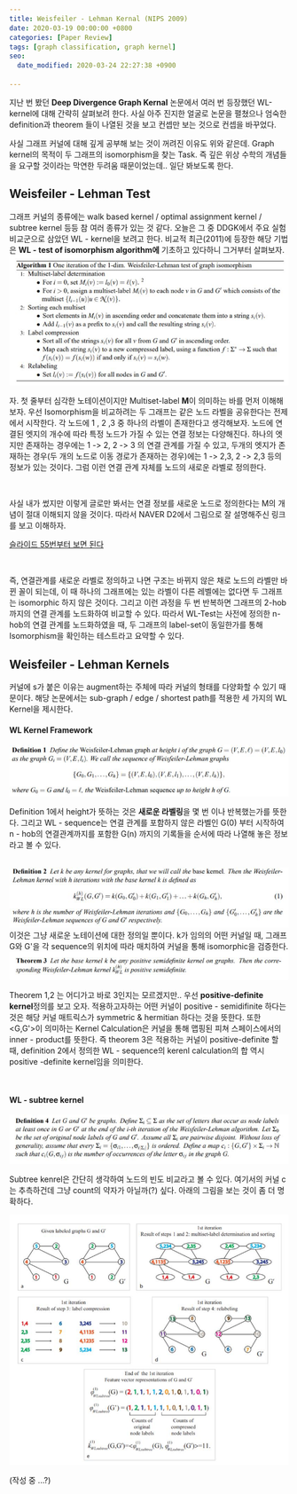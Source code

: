 ```yaml
---
title: Weisfeiler - Lehman Kernal (NIPS 2009)
date: 2020-03-19 00:00:00 +0800
categories: [Paper Review]
tags: [graph classification, graph kernel]
seo:
  date_modified: 2020-03-24 22:27:38 +0900

---
```


지난 번 봤던 <b>Deep Divergence Graph Kernal</b> 논문에서 여러 번 등장했던 WL-kernel에 대해 간략히 살펴보려 한다. 사실 아주 진지한 얼굴로 논문을 펼쳤으나 엄숙한 definition과 theorem 들이 나열된 것을 보고 컨셉만 보는 것으로 컨셉을 바꾸었다.  

사실 그래프 커널에 대해 깊게 공부해 보는 것이 꺼려진 이유도 위와 같은데. Graph kernel의 목적이 두 그래프의 isomorphism을 찾는 Task. 즉 깊은 위상 수학의 개념들을 요구할 것이라는 막연한 두려움 때문이었는데.. 일단 봐보도록 한다.

## <b>Weisfeiler - Lehman Test</b>

그래프 커널의 종류에는 walk based kernel / optimal assignment kernel / subtree kernel 등등 참 여러 종류가 있는 것 같다. 오늘은 그 중 DDGK에서 주요 실험 비교군으로 삼았던 WL - kernel을 보려고 한다. 비교적 최근(2011)에 등장한 해당 기법은 <b>WL - test of isomorphism algorithm에</b> 기초하고 있다하니 그거부터 살펴보자.
<img src="/assets/img/pr/wl/wlone.jpg">  

자. 첫 줄부터 심각한 노테이션이지만 Multiset-label <b>M</b>이 의미하는 바를 먼저 이해해보자. 우선 Isomorphism을 비교하려는 두 그래프는 같은 노드 라벨을 공유한다는 전제에서 시작한다. 각 노드에 1 , 2 ,3 중 하나의 라벨이 존재한다고 생각해보자. 노드에 연결된 엣지의 개수에 따라 특정 노드가 가질 수 있는 연결 정보는 다양해진다. 하나의 엣지만 존재하는 경우에는 1 -> 2,   2 -> 3 의 연결 관계를 가질 수 있고, 두개의 엣지가 존재하는 경우(두 개의 노드로 이동 경로가 존재하는 경우)에는 1 -> 2,3,  2 -> 2,3 등의 정보가 있는 것이다. 그럼 이런 연결 관계 자체를 노드의 새로운 라벨로 정의한다.  

<br/>

사실 내가 썼지만 이렇게 글로만 봐서는 연결 정보를 새로운 노드로 정의한다는 M의 개념이 절대 이해되지 않을 것이다. 따라서 NAVER D2에서 그림으로 잘 설명해주신 링크를 보고 이해하자.

[슬라이드 55번부터 보면 된다](https://pt.slideshare.net/uspace/graph-convolutional-neural-networks) 

<br/>

즉, 연결관계를 새로운 라벨로 정의하고 나면 구조는 바뀌지 않은 채로 노드의 라벨만 바뀐 꼴이 되는데, 이 때 하나의 그래프에는 있는 라벨이 다른 레벨에는 없다면 두 그래프는 isomorphic 하지 않은 것이다. 그리고 이런 과정을 두 번 반복하면 그래프의 2-hob 까지의 연결 관계를 노드화하여 비교할 수 있다. 따라서 WL-Test는 사전에 정의한  n-hob의 연결 관계를 노드화하였을 때, 두 그래프의 label-set이 동일한가를 통해 Isomorphism을 확인하는 테스트라고 요약할 수 있다.

## <b>Weisfeiler - Lehman Kernels</b>

커널에 s가 붙은 이유는 augment하는 주체에 따라 커널의 형태를 다양화할 수 있기 때문이다. 해당 논문에서는 sub-graph / edge / shortest path를 적용한 세 가지의 WL Kernel을 제시한다.

#### <b>WL Kernel Framework</b>

<img src="/assets/img/pr/wl/wltwo.jpg">  

Definition 1에서 height가 뜻하는 것은 <b>새로운 라벨링</b>을 몇 번 이나 반복했는가를 뜻한다. 그리고 WL - sequence는 연결 관계를 포함하지 않은 라벨인 G(0) 부터 시작하여 n - hob의 연결관계까지를 포함한 G(n) 까지의 기록들을 순서에 따라 나열해 놓은 정보라고 볼 수 있다.

<br/>

<img src="/assets/img/pr/wl/wlthree.jpg">  
이것은 그냥 새로운 노테이션에 대한 정의일 뿐이다. k가 임의의 어떤 커널일 때, 그래프 G와 G'을 각 sequence의 위치에 따라 매치하여 커널을 통해 isomorphic을 검증한다.

<br/>

<img src="/assets/img/pr/wl/wlfour.jpg">  

Theorem 1,2 는 어디가고 바로 3인지는 모르겠지만.. 우선 <b>positive-definite kernel</b>정의를 보고 오자. 적용하고자하는 어떤 커널이 positive - semidifinite 하다는 것은 해당 커널 매트릭스가 symmetric & hermitian 하다는 것을 뜻한다. 또한 <G,G'>이 의미하는 Kernel Calculation은 커널을 통해 맵핑된 피쳐 스페이스에서의 inner - product를 뜻한다. 즉 theorem 3은 적용하는 커널이 positive-definite 할 때, definition 2에서 정의한 WL - sequence의 kerenl calculation의 합 역시 positive -definite kernel임을 의미한다. 

<br/>

#### <b>WL - subtree kernel</b>

<img src="/assets/img/pr/wl/wlfive.jpg">  

Subtree kenrel은 간단히 생각하여 노드의 빈도 비교라고 볼 수 있다. 여기서의 커널 c는 추측하건데 그냥 count의 약자가 아닐까(?) 싶다. 아래의 그림을 보는 것이 좀 더 명확하다.

<img src="/assets/img/pr/wl/wlsix.JPG">  

(작성 중 ...?)





